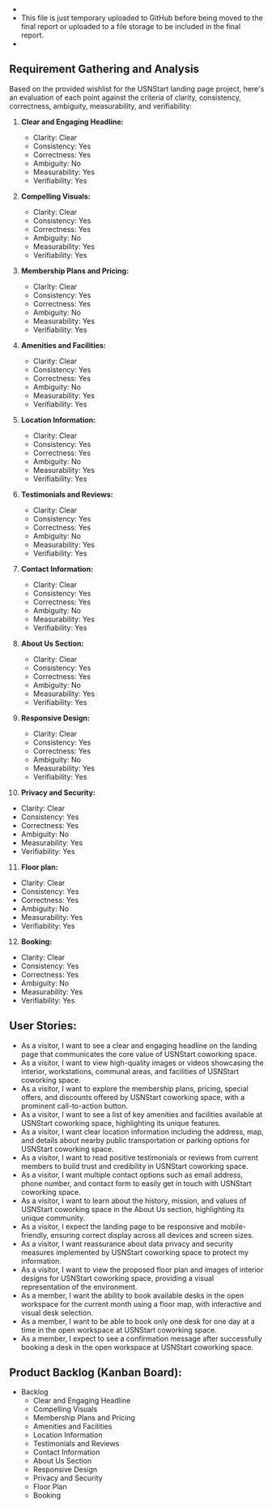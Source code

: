 
*
* This file is just temporary uploaded to GitHub before being moved to the final report or uploaded to a file storage to be included in the final report.
*

## Requirement Gathering and Analysis

Based on the provided wishlist for the USNStart landing page project, here's an evaluation of each point against the criteria of clarity, consistency, correctness, ambiguity, measurability, and verifiability:

1. **Clear and Engaging Headline:**
   - Clarity: Clear
   - Consistency: Yes
   - Correctness: Yes
   - Ambiguity: No
   - Measurability: Yes
   - Verifiability: Yes

2. **Compelling Visuals:**
   - Clarity: Clear
   - Consistency: Yes
   - Correctness: Yes
   - Ambiguity: No
   - Measurability: Yes
   - Verifiability: Yes

3. **Membership Plans and Pricing:**
   - Clarity: Clear
   - Consistency: Yes
   - Correctness: Yes
   - Ambiguity: No
   - Measurability: Yes
   - Verifiability: Yes

4. **Amenities and Facilities:**
   - Clarity: Clear
   - Consistency: Yes
   - Correctness: Yes
   - Ambiguity: No
   - Measurability: Yes
   - Verifiability: Yes

5. **Location Information:**
   - Clarity: Clear
   - Consistency: Yes
   - Correctness: Yes
   - Ambiguity: No
   - Measurability: Yes
   - Verifiability: Yes

6. **Testimonials and Reviews:**
   - Clarity: Clear
   - Consistency: Yes
   - Correctness: Yes
   - Ambiguity: No
   - Measurability: Yes
   - Verifiability: Yes

7. **Contact Information:**
   - Clarity: Clear
   - Consistency: Yes
   - Correctness: Yes
   - Ambiguity: No
   - Measurability: Yes
   - Verifiability: Yes

8. **About Us Section:**
   - Clarity: Clear
   - Consistency: Yes
   - Correctness: Yes
   - Ambiguity: No
   - Measurability: Yes
   - Verifiability: Yes

9. **Responsive Design:**
   - Clarity: Clear
   - Consistency: Yes
   - Correctness: Yes
   - Ambiguity: No
   - Measurability: Yes
   - Verifiability: Yes

10. **Privacy and Security:**
   - Clarity: Clear
   - Consistency: Yes
   - Correctness: Yes
   - Ambiguity: No
   - Measurability: Yes
   - Verifiability: Yes

11. **Floor plan:**
   - Clarity: Clear
   - Consistency: Yes
   - Correctness: Yes
   - Ambiguity: No
   - Measurability: Yes
   - Verifiability: Yes

12. **Booking:**
   - Clarity: Clear
   - Consistency: Yes
   - Correctness: Yes
   - Ambiguity: No
   - Measurability: Yes
   - Verifiability: Yes

## User Stories:

- As a visitor, I want to see a clear and engaging headline on the landing page that communicates the core value of USNStart coworking space.
- As a visitor, I want to view high-quality images or videos showcasing the interior, workstations, communal areas, and facilities of USNStart coworking space.
- As a visitor, I want to explore the membership plans, pricing, special offers, and discounts offered by USNStart coworking space, with a prominent call-to-action button.
- As a visitor, I want to see a list of key amenities and facilities available at USNStart coworking space, highlighting its unique features.
- As a visitor, I want clear location information including the address, map, and details about nearby public transportation or parking options for USNStart coworking space.
- As a visitor, I want to read positive testimonials or reviews from current members to build trust and credibility in USNStart coworking space.
- As a visitor, I want multiple contact options such as email address, phone number, and contact form to easily get in touch with USNStart coworking space.
- As a visitor, I want to learn about the history, mission, and values of USNStart coworking space in the About Us section, highlighting its unique community.
- As a visitor, I expect the landing page to be responsive and mobile-friendly, ensuring correct display across all devices and screen sizes.
- As a visitor, I want reassurance about data privacy and security measures implemented by USNStart coworking space to protect my information.
- As a visitor, I want to view the proposed floor plan and images of interior designs for USNStart coworking space, providing a visual representation of the environment.
- As a member, I want the ability to book available desks in the open workspace for the current month using a floor map, with interactive and visual desk selection.
- As a member, I want to be able to book only one desk for one day at a time in the open workspace at USNStart coworking space.
- As a member, I expect to see a confirmation message after successfully booking a desk in the open workspace at USNStart coworking space.

## Product Backlog (Kanban Board):

- Backlog
  - Clear and Engaging Headline
  - Compelling Visuals
  - Membership Plans and Pricing
  - Amenities and Facilities
  - Location Information
  - Testimonials and Reviews
  - Contact Information
  - About Us Section
  - Responsive Design
  - Privacy and Security
  - Floor Plan
  - Booking
